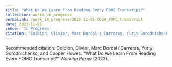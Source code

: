 ```yaml
---
title: "What Do We Learn From Reading Every FOMC Transcript?"
collection: works_in_progress
permalink: /work_in_progress/2023-11-01-CDGH_FOMC_transcript
date: 2023-11-01
venue: 'In Progress'
citation: 'Coibion, Olivier, Marc Dordal i Carreras, Yuriy Gorodnichenko, and Cooper Howes. &quot;What Do We Learn From Reading Every FOMC Transcript?&quot;  <i>Working Paper</i> (2023).'
---
```

Recommended citation: Coibion, Olivier, Marc Dordal i Carreras, Yuriy Gorodnichenko, and Cooper Howes. "What Do We Learn From Reading Every FOMC Transcript?"  <i>Working Paper</i> (2023).